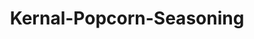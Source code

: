 ---
title: Kernal-Popcorn-Seasoning
name: Kernal Popcorn Seasoning
description: Kernel popcorn seasoning samplers offer a tantalizing array of flavors designed to elevate your popcorn experience to new heights. Each sampler pack is a treasure trove of savory and sweet seasonings, carefully crafted to tantalize your taste buds and add a burst of flavor to every kernel.
price: $0
imageUrl: ["/assets/images/snackboxes/popcorn/1.jpg", "/assets/images/snackboxes/popcorn/2.jpeg", "/assets/images/snackboxes/popcorn/3.jpeg", "/assets/images/snackboxes/popcorn/4.jpeg", "/assets/images/snackboxes/popcorn/5.jpeg", "/assets/images/snackboxes/popcorn/6.jpeg", "/assets/images/snackboxes/popcorn/7.jpg", "/assets/images/snackboxes/popcorn/8.jpeg"]
tags: -product
imageAlt: "Picture of Kernal popcorn seasoning samples"
---